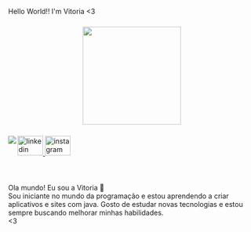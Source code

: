 <p align="left">Hello World!! I'm Vitoria <3 </p>

###


<div align="center">
  <img height="200" src="https://i.pinimg.com/originals/b9/f4/e2/b9f4e2745f4d751efce77237c5cdb5e0.gif"  />
</div>

###

<img align="left" src="https://visitor-badge.laobi.icu/badge?page_id=totistoia.totistoia&"  />

###

<div align="left">
  <a href="https://www.linkedin.com/in/vit%C3%ria-maria-rodrigues-de-souza-891272273?utm_source=share&utm_campai.gn=share+via&utm_content=profile&utm_medium=ios_app" target="_blank">
    <img src="https://raw.githubusercontent.com/maurodesouza/profile-readme-generator/master/src/assets/icons/social/linkedin/default.svg" width="52" height="40" alt="linkedin logo"  />
  </a>
  <img src="https://raw.githubusercontent.com/maurodesouza/profile-readme-generator/master/src/assets/icons/social/instagram/default.svg" width="52" height="40" alt="instagram logo"  />
</div>

###

<br clear="both">

<p align="left">Ola mundo! Eu sou a Vitoria 👻<br>Sou iniciante no mundo da programação e estou aprendendo a criar aplicativos e sites com java. Gosto de estudar novas tecnologias e estou sempre buscando melhorar minhas habilidades. <br><3</p>

###
